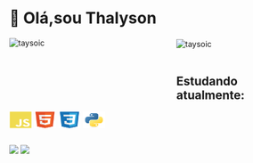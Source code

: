 # 👋 Olá,sou Thalyson
<div>
<img align="center" src="https://github-readme-stats.vercel.app/api?username=taysoic&show_icons=true&locale=en&bg_color=000000&text_color=ffffff" alt="taysoic"/>
<img align="left" height="100px" width="300px" src="https://github-readme-stats.vercel.app/api/top-langs?username=taysoic&show_icons=true&locale=en&layout=compact&bg_color=000000&text_color=ffffff" alt="taysoic" />
</div>

 <div style="display: inline_block"><br><h2>Estudando atualmente: </h2>
  <img align="center" alt="Thalyson-Js" height="30" width="40" src="https://raw.githubusercontent.com/devicons/devicon/master/icons/javascript/javascript-plain.svg">
  <img align="center" alt="Thalyson-HTML" height="30" width="40" src="https://raw.githubusercontent.com/devicons/devicon/master/icons/html5/html5-original.svg">
  <img align="center" alt="Thalyson-CSS" height="30" width="40" src="https://raw.githubusercontent.com/devicons/devicon/master/icons/css3/css3-original.svg">
  <img align="center" alt="Thalyson-Python" height="30" width="40" src="https://raw.githubusercontent.com/devicons/devicon/master/icons/python/python-original.svg">
</div>
 
  ##
 
<div> 
  <a href="https://www.instagram.com/itayson_/" target="_blank"><img src="https://img.shields.io/badge/-Instagram-%23E4405F?style=for-the-badge&logo=instagram&logoColor=white" target="_blank"></a>
  <a href="https://www.linkedin.com/" target="_blank"><img src="https://img.shields.io/badge/-LinkedIn-%230077B5?style=for-the-badge&logo=linkedin&logoColor=white" target="_blank"></a> 
  
</div>
